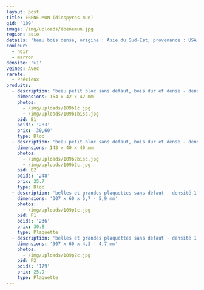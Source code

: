 ```yaml
---
layout: post
title: EBENE MUN (diospyros mun)
gid: '109'
image: /img/uploads/ébènemun.jpg
region: asie
details: 'beau bois dense, origine : Asie du Sud-Est, provenance : USA '
couleur:
  - noir
  - marron
densite: '>1'
veines: Avec
rarete:
  - Précieux
produits:
  - description: 'beau petit bloc sans défaut, bois dur et dense - densité 1,04'
    dimensions: 154 x 42 x 42 mm
    photos:
      - /img/uploads/109b1c.jpg
      - /img/uploads/109b1bisc.jpg
    pid: B1
    poids: '283'
    prix: '30,60'
    type: Bloc
  - description: 'beau petit bloc sans défaut, bois dur et dense - densité 1,08'
    dimensions: 143 x 40 x 40 mm
    photos:
      - /img/uploads/109b2bisc.jpg
      - /img/uploads/109b2c.jpg
    pid: B2
    poids: '248'
    prix: 25.7
    type: Bloc
  - description: 'belles et grandes plaquettes sans défaut - densité 1,10'
    dimensions: '307 x 60 x 5,7 - 5,9 mm'
    photos:
      - /img/uploads/109p1c.jpg
    pid: P1
    poids: '236'
    prix: 30.8
    type: Plaquette
  - description: 'belles et grandes plaquettes sans défaut - densité 1,10'
    dimensions: '307 x 60 x 4,3 - 4,7 mm'
    photos:
      - /img/uploads/109p2c.jpg
    pid: P2
    poids: '179'
    prix: 25.9
    type: Plaquette
---
```


